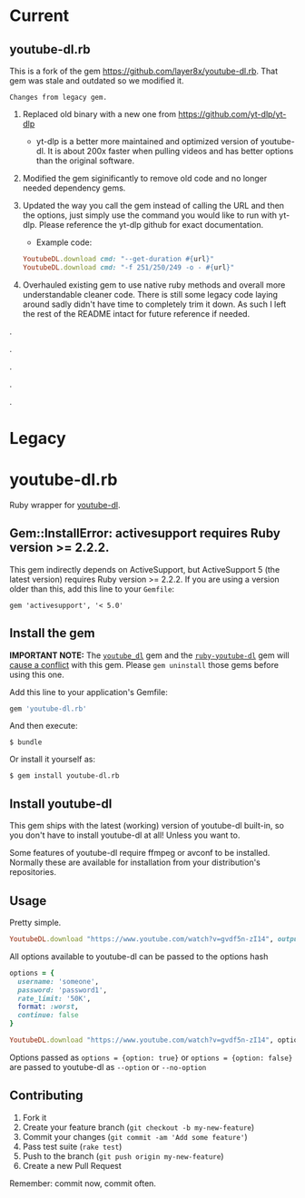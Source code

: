 # Current

## youtube-dl.rb
This is a fork of the gem https://github.com/layer8x/youtube-dl.rb. That gem was stale and outdated so we modified it.

`Changes from legacy gem.`

1. Replaced old binary with a new one from https://github.com/yt-dlp/yt-dlp
    * yt-dlp is a better more maintained and optimized version of youtube-dl. It is about 200x faster when pulling videos and has better options than the original software.
    
2. Modified the gem siginificantly to remove old code and no longer needed dependency gems.

3. Updated the way you call the gem instead of calling the URL and then the options, just simply use the command you would like to run with yt-dlp. Please reference the yt-dlp github for exact documentation.
    * Example code:
    ```Ruby
    YoutubeDL.download cmd: "--get-duration #{url}"
    YoutubeDL.download cmd: "-f 251/250/249 -o - #{url}"
    ```
4. Overhauled existing gem to use native ruby methods and overall more understandable cleaner code. There is still some legacy code laying around sadly didn't have time to completely trim it down. As such I left the rest of the README intact for future reference if needed.

.

.

.

.

.
# Legacy
# youtube-dl.rb

Ruby wrapper for [youtube-dl](http://rg3.github.io/youtube-dl/).

## Gem::InstallError: activesupport requires Ruby version >= 2.2.2.

This gem indirectly depends on ActiveSupport, but ActiveSupport 5 (the latest version) requires Ruby version >= 2.2.2. If you are using a version older than this, add this line to your `Gemfile`:

```
gem 'activesupport', '< 5.0'
```

## Install the gem

**IMPORTANT NOTE:** The [`youtube_dl`](https://github.com/ystomar-work/youtube_dl) gem and the [`ruby-youtube-dl`](https://github.com/bnmrrs/ruby-youtube-dl) gem will [cause a conflict](https://github.com/layer8x/youtube-dl.rb/issues/24) with this gem. Please `gem uninstall` those gems before using this one.

Add this line to your application's Gemfile:

```ruby
gem 'youtube-dl.rb'
```

And then execute:

    $ bundle

Or install it yourself as:

    $ gem install youtube-dl.rb

## Install youtube-dl
This gem ships with the latest (working) version of youtube-dl built-in, so you don't have to install youtube-dl at all! Unless you want to.

Some features of youtube-dl require ffmpeg or avconf to be installed.  Normally these are available for installation from your distribution's repositories.

## Usage

Pretty simple.

```ruby
YoutubeDL.download "https://www.youtube.com/watch?v=gvdf5n-zI14", output: 'some_file.mp4'
```

All options available to youtube-dl can be passed to the options hash

```ruby
options = {
  username: 'someone',
  password: 'password1',
  rate_limit: '50K',
  format: :worst,
  continue: false
}

YoutubeDL.download "https://www.youtube.com/watch?v=gvdf5n-zI14", options
```

Options passed as `options = {option: true}` or `options = {option: false}` are passed to youtube-dl as `--option` or `--no-option`

## Contributing

1. Fork it
2. Create your feature branch (`git checkout -b my-new-feature`)
3. Commit your changes (`git commit -am 'Add some feature'`)
4. Pass test suite (`rake test`)
5. Push to the branch (`git push origin my-new-feature`)
6. Create a new Pull Request

Remember: commit now, commit often.
